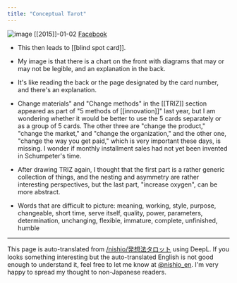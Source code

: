 ```yaml
---
title: "Conceptual Tarot"
---
```


![image](https://gyazo.com/ea784aa13674e1d26db52d5e2b72264d/thumb/1000)
[[2015]]-01-02 [Facebook](https://www.facebook.com/photo.php?fbid=10204953785380903&set=a.1175498944176.2027303.1129148772&type=3)

- This then leads to [[blind spot card]].

- My image is that there is a chart on the front with diagrams that may or may not be legible, and an explanation in the back.
- It's like reading the back or the page designated by the card number, and there's an explanation.

- Change materials" and "Change methods" in the [[TRIZ]] section appeared as part of "5 methods of [[innovation]]" last year, but I am wondering whether it would be better to use the 5 cards separately or as a group of 5 cards. The other three are "change the product," "change the market," and "change the organization," and the other one, "change the way you get paid," which is very important these days, is missing. I wonder if monthly installment sales had not yet been invented in Schumpeter's time.

- After drawing TRIZ again, I thought that the first part is a rather generic collection of things, and the nesting and asymmetry are rather interesting perspectives, but the last part, "increase oxygen", can be more abstract.

- Words that are difficult to picture: meaning, working, style, purpose, changeable, short time, serve itself, quality, power, parameters, determination, unchanging, flexible, immature, complete, unfinished, humble

---
This page is auto-translated from [/nishio/発想法タロット](https://scrapbox.io/nishio/発想法タロット) using DeepL. If you looks something interesting but the auto-translated English is not good enough to understand it, feel free to let me know at [@nishio_en](https://twitter.com/nishio_en). I'm very happy to spread my thought to non-Japanese readers.
